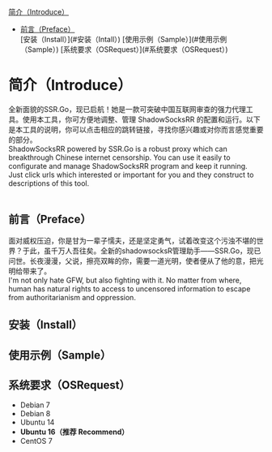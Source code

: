 <!-- format -->
<style type="text/css">
ul ul, ol ul {
    list-style-type: circle;
}
</style>
<!-- format -->

<!-- anchor area -->

<p><a href="#Introduce">简介（Introduce）</a></h1></p>
     <ul>
     <li><a href="#Preface">前言（Preface）</a></li>
     [安装（Install）](#安装（Intall）)
     [使用示例（Sample）](#使用示例（Sample）)
     [系统要求（OSRequest）](#系统要求（OSRequest）)
     </ul>

<!-- anchor area -->

<h1><a id="Introduce">简介（Introduce）</a></h1>
全新面貌的SSR.Go，现已启航！她是一款可突破中国互联网审查的强力代理工具。使用本工具，你可方便地调整、管理 ShadowSocksRR 的配置和运行。以下是本工具的说明，你可以点击相应的跳转链接，寻找你感兴趣或对你而言感觉重要的部分。
<br />
ShadowSocksRR powered by SSR.Go is a robust proxy which can breakthrough Chinese internet censorship. You can use it easily to configurate and manage ShadowSocksRR program and keep it running. Just click urls which interested or important for you and they construct to descriptions of this tool.
<br />
<br />

<h2><a id="Preface">前言（Preface）</a></h2>
面对威权压迫，你是甘为一辈子懦夫，还是坚定勇气，试着改变这个污浊不堪的世界？于此，虽千万人吾往矣。全新的shadowsocksR管理助手——SSR.Go，现已问世。长夜漫漫，父说，擦亮双眸的你，需要一道光明，使者便从了他的意，把光明给带来了。
<br />
I'm not only hate GFW, but also fighting with it. No matter from where, human has natural rights to access to uncensored information to escape from authoritarianism and oppression.

## 安装（Install）

## 使用示例（Sample）

## 系统要求（OSRequest）
- Debian 7 
- Debian 8
- Ubuntu 14 
- **Ubuntu 16（推荐 Recommend）** 
- CentOS 7
